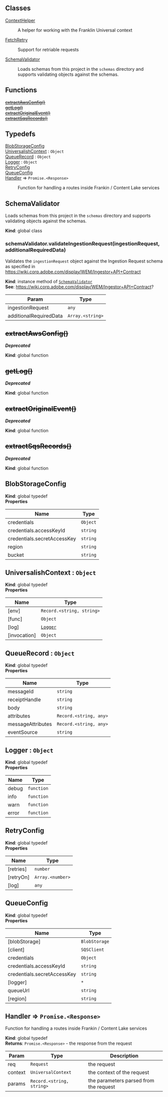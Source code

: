 ## Classes

<dl>
<dt><a href="#ContextHelper">ContextHelper</a></dt>
<dd><p>A helper for working with the Franklin Universal context</p>
</dd>
<dt><a href="#FetchRetry">FetchRetry</a></dt>
<dd><p>Support for retriable requests</p>
</dd>
<dt><a href="#SchemaValidator">SchemaValidator</a></dt>
<dd><p>Loads schemas from this project in the <code>schemas</code> directory and supports validating
objects against the schemas.</p>
</dd>
</dl>

## Functions

<dl>
<dt><del><a href="#extractAwsConfig">extractAwsConfig()</a></del></dt>
<dd></dd>
<dt><del><a href="#getLog">getLog()</a></del></dt>
<dd></dd>
<dt><del><a href="#extractOriginalEvent">extractOriginalEvent()</a></del></dt>
<dd></dd>
<dt><del><a href="#extractSqsRecords">extractSqsRecords()</a></del></dt>
<dd></dd>
</dl>

## Typedefs

<dl>
<dt><a href="#BlobStorageConfig">BlobStorageConfig</a></dt>
<dd></dd>
<dt><a href="#UniversalishContext">UniversalishContext</a> : <code>Object</code></dt>
<dd></dd>
<dt><a href="#QueueRecord">QueueRecord</a> : <code>Object</code></dt>
<dd></dd>
<dt><a href="#Logger">Logger</a> : <code>Object</code></dt>
<dd></dd>
<dt><a href="#RetryConfig">RetryConfig</a></dt>
<dd></dd>
<dt><a href="#QueueConfig">QueueConfig</a></dt>
<dd></dd>
<dt><a href="#Handler">Handler</a> ⇒ <code>Promise.&lt;Response&gt;</code></dt>
<dd><p>Function for handling a routes inside Frankin / Content Lake services</p>
</dd>
</dl>

<a name="SchemaValidator"></a>

## SchemaValidator
Loads schemas from this project in the <code>schemas</code> directory and supports validating
objects against the schemas.

**Kind**: global class  
<a name="SchemaValidator+validateIngestionRequest"></a>

### schemaValidator.validateIngestionRequest(ingestionRequest, additionalRequiredData)
Validates the <code>ingestionRequest</code> object against the Ingestion Request schema
as specified in https://wiki.corp.adobe.com/display/WEM/Ingestor+API+Contract

**Kind**: instance method of [<code>SchemaValidator</code>](#SchemaValidator)  
**See**: https://wiki.corp.adobe.com/display/WEM/Ingestor+API+Contract?  

| Param | Type |
| --- | --- |
| ingestionRequest | <code>any</code> | 
| additionalRequiredData | <code>Array.&lt;string&gt;</code> | 

<a name="extractAwsConfig"></a>

## ~~extractAwsConfig()~~
***Deprecated***

**Kind**: global function  
<a name="getLog"></a>

## ~~getLog()~~
***Deprecated***

**Kind**: global function  
<a name="extractOriginalEvent"></a>

## ~~extractOriginalEvent()~~
***Deprecated***

**Kind**: global function  
<a name="extractSqsRecords"></a>

## ~~extractSqsRecords()~~
***Deprecated***

**Kind**: global function  
<a name="BlobStorageConfig"></a>

## BlobStorageConfig
**Kind**: global typedef  
**Properties**

| Name | Type |
| --- | --- |
| credentials | <code>Object</code> | 
| credentials.accessKeyId | <code>string</code> | 
| credentials.secretAccessKey | <code>string</code> | 
| region | <code>string</code> | 
| bucket | <code>string</code> | 

<a name="UniversalishContext"></a>

## UniversalishContext : <code>Object</code>
**Kind**: global typedef  
**Properties**

| Name | Type |
| --- | --- |
| [env] | <code>Record.&lt;string, string&gt;</code> | 
| [func] | <code>Object</code> | 
| [log] | [<code>Logger</code>](#Logger) | 
| [invocation] | <code>Object</code> | 

<a name="QueueRecord"></a>

## QueueRecord : <code>Object</code>
**Kind**: global typedef  
**Properties**

| Name | Type |
| --- | --- |
| messageId | <code>string</code> | 
| receiptHandle | <code>string</code> | 
| body | <code>string</code> | 
| attributes | <code>Record.&lt;string, any&gt;</code> | 
| messageAttributes | <code>Record.&lt;string, any&gt;</code> | 
| eventSource | <code>string</code> | 

<a name="Logger"></a>

## Logger : <code>Object</code>
**Kind**: global typedef  
**Properties**

| Name | Type |
| --- | --- |
| debug | <code>function</code> | 
| info | <code>function</code> | 
| warn | <code>function</code> | 
| error | <code>function</code> | 

<a name="RetryConfig"></a>

## RetryConfig
**Kind**: global typedef  
**Properties**

| Name | Type |
| --- | --- |
| [retries] | <code>number</code> | 
| [retryOn] | <code>Array.&lt;number&gt;</code> | 
| [log] | <code>any</code> | 

<a name="QueueConfig"></a>

## QueueConfig
**Kind**: global typedef  
**Properties**

| Name | Type |
| --- | --- |
| [blobStorage] | <code>BlobStorage</code> | 
| [client] | <code>SQSClient</code> | 
| credentials | <code>Object</code> | 
| credentials.accessKeyId | <code>string</code> | 
| credentials.secretAccessKey | <code>string</code> | 
| [logger] | <code>\*</code> | 
| queueUrl | <code>string</code> | 
| [region] | <code>string</code> | 

<a name="Handler"></a>

## Handler ⇒ <code>Promise.&lt;Response&gt;</code>
Function for handling a routes inside Frankin / Content Lake services

**Kind**: global typedef  
**Returns**: <code>Promise.&lt;Response&gt;</code> - the response from the request  

| Param | Type | Description |
| --- | --- | --- |
| req | <code>Request</code> | the request |
| context | <code>UniversalContext</code> | the context of the request |
| params | <code>Record.&lt;string, string&gt;</code> | the parameters parsed from the request |


